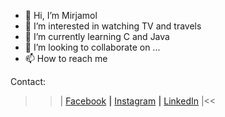 - 👋 Hi, I’m Mirjamol
- 👀 I’m interested in watching TV and travels
- 🌱 I’m currently learning C and Java
- 💞️ I’m looking to collaborate on ...
- 📫 How to reach me 



Contact:

>>| 
<a href="https://facebook.com/holmonalp">Facebook</a> **|**
<a href="https://instagram.com/holmonalp">Instagram</a> **|**
<a href="https://linkedin.com/holmonalp">LinkedIn</a>
 |<<
<!---
holmon-alp/holmon-alp is a ✨ special ✨ repository because its `README.md` (this file) appears on your GitHub profile.
You can click the Preview link to take a look at your changes.
--->
